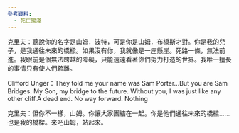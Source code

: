 ```yaml
---
參考資料:
  - 死亡擱淺
---
```

克里夫：聽說你的名字是山姆．波特，可是你是山姆．布橋斯才對。你是我的兒子，是我通往未來的橋樑。如果沒有你，我就像是一座懸崖。死路一條，無法前進。我眼前是個無法跨越的障礙，只能遠遠看著你們努力打造的世界。我唯一擅長的事情只有使人們疏離。

Clifford Unger：They told me your name was Sam Porter...But you are Sam Bridges.
My Son, my bridge to the future. Without you, I was just like any other cliff.A dead end. No way forward. Nothing 

克里夫：但你不一樣，山姆。你讓大家團結在一起。你是他們通往未來的橋樑......也是我的橋樑。來吧山姆，站起來。